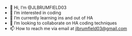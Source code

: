 - 👋 Hi, I’m @JLBRUMFIELD03
- 👀 I’m interested in coding
- 🌱 I’m currently learning ins and out of HA
- 💞️ I’m looking to collaborate on HA coding techniques
- 📫 How to reach me via email at jlbrumfield03@gmail.com

<!---
JLBRUMFIELD03/JLBRUMFIELD03 is a ✨ special ✨ repository because its `README.md` (this file) appears on your GitHub profile.
You can click the Preview link to take a look at your changes.
--->
